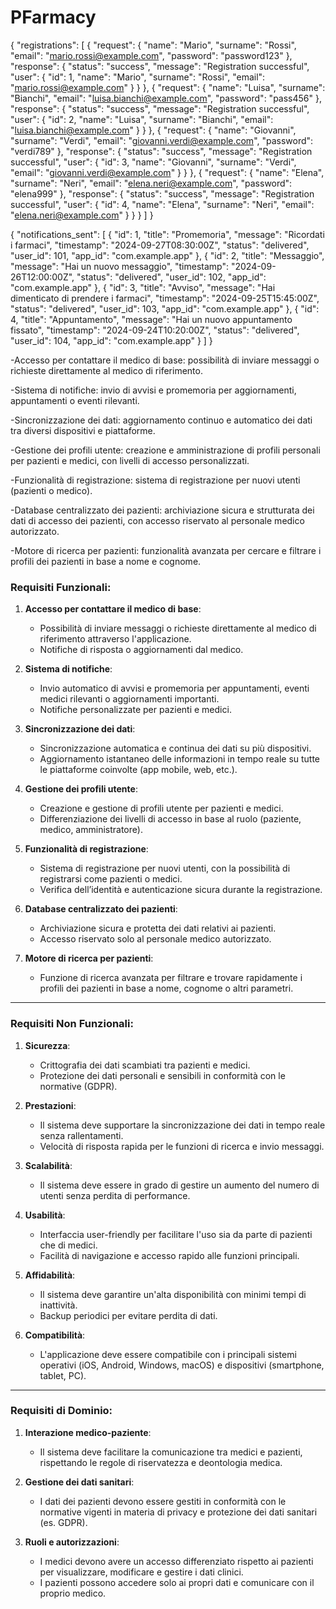 # PFarmacy
{
  "registrations": [
    {
      "request": {
        "name": "Mario",
        "surname": "Rossi",
        "email": "mario.rossi@example.com",
        "password": "password123"
      },
      "response": {
        "status": "success",
        "message": "Registration successful",
        "user": {
          "id": 1,
          "name": "Mario",
          "surname": "Rossi",
          "email": "mario.rossi@example.com"
        }
      }
    },
    {
      "request": {
        "name": "Luisa",
        "surname": "Bianchi",
        "email": "luisa.bianchi@example.com",
        "password": "pass456"
      },
      "response": {
        "status": "success",
        "message": "Registration successful",
        "user": {
          "id": 2,
          "name": "Luisa",
          "surname": "Bianchi",
          "email": "luisa.bianchi@example.com"
        }
      }
    },
    {
      "request": {
        "name": "Giovanni",
        "surname": "Verdi",
        "email": "giovanni.verdi@example.com",
        "password": "verdi789"
      },
      "response": {
        "status": "success",
        "message": "Registration successful",
        "user": {
          "id": 3,
          "name": "Giovanni",
          "surname": "Verdi",
          "email": "giovanni.verdi@example.com"
        }
      }
    },
    {
      "request": {
        "name": "Elena",
        "surname": "Neri",
        "email": "elena.neri@example.com",
        "password": "elena999"
      },
      "response": {
        "status": "success",
        "message": "Registration successful",
        "user": {
          "id": 4,
          "name": "Elena",
          "surname": "Neri",
          "email": "elena.neri@example.com"
        }
      }
    }
  ]
}



{
  "notifications_sent": [
    {
      "id": 1,
      "title": "Promemoria",
      "message": "Ricordati i farmaci",
      "timestamp": "2024-09-27T08:30:00Z",
      "status": "delivered",
      "user_id": 101,
      "app_id": "com.example.app"
    },
    {
      "id": 2,
      "title": "Messaggio",
      "message": "Hai un nuovo messaggio",
      "timestamp": "2024-09-26T12:00:00Z",
      "status": "delivered",
      "user_id": 102,
      "app_id": "com.example.app"
    },
    {
      "id": 3,
      "title": "Avviso",
      "message": "Hai dimenticato di prendere i farmaci",
      "timestamp": "2024-09-25T15:45:00Z",
      "status": "delivered",
      "user_id": 103,
      "app_id": "com.example.app"
    },
    {
      "id": 4,
      "title": "Appuntamento",
      "message": "Hai un nuovo appuntamento fissato",
      "timestamp": "2024-09-24T10:20:00Z",
      "status": "delivered",
      "user_id": 104,
      "app_id": "com.example.app"
    }
  ]
}



-Accesso per contattare il medico di base: possibilità di inviare messaggi o richieste direttamente al medico di riferimento.

-Sistema di notifiche: invio di avvisi e promemoria per aggiornamenti, appuntamenti o eventi rilevanti.

-Sincronizzazione dei dati: aggiornamento continuo e automatico dei dati tra diversi dispositivi e piattaforme.

-Gestione dei profili utente: creazione e amministrazione di profili personali per pazienti e medici, con livelli di accesso personalizzati.

-Funzionalità di registrazione: sistema di registrazione per nuovi utenti (pazienti o medico).

-Database centralizzato dei pazienti: archiviazione sicura e strutturata dei dati di accesso dei pazienti, con accesso riservato al personale medico autorizzato.

-Motore di ricerca per pazienti: funzionalità avanzata per cercare e filtrare i profili dei pazienti in base a nome e cognome.




### Requisiti Funzionali:

1. **Accesso per contattare il medico di base**:
   - Possibilità di inviare messaggi o richieste direttamente al medico di riferimento attraverso l'applicazione.
   - Notifiche di risposta o aggiornamenti dal medico.

2. **Sistema di notifiche**:
   - Invio automatico di avvisi e promemoria per appuntamenti, eventi medici rilevanti o aggiornamenti importanti.
   - Notifiche personalizzate per pazienti e medici.

3. **Sincronizzazione dei dati**:
   - Sincronizzazione automatica e continua dei dati su più dispositivi.
   - Aggiornamento istantaneo delle informazioni in tempo reale su tutte le piattaforme coinvolte (app mobile, web, etc.).

4. **Gestione dei profili utente**:
   - Creazione e gestione di profili utente per pazienti e medici.
   - Differenziazione dei livelli di accesso in base al ruolo (paziente, medico, amministratore).

5. **Funzionalità di registrazione**:
   - Sistema di registrazione per nuovi utenti, con la possibilità di registrarsi come pazienti o medici.
   - Verifica dell’identità e autenticazione sicura durante la registrazione.

6. **Database centralizzato dei pazienti**:
   - Archiviazione sicura e protetta dei dati relativi ai pazienti.
   - Accesso riservato solo al personale medico autorizzato.

7. **Motore di ricerca per pazienti**:
   - Funzione di ricerca avanzata per filtrare e trovare rapidamente i profili dei pazienti in base a nome, cognome o altri parametri.

---

### Requisiti Non Funzionali:

1. **Sicurezza**:
   - Crittografia dei dati scambiati tra pazienti e medici.
   - Protezione dei dati personali e sensibili in conformità con le normative (GDPR).

2. **Prestazioni**:
   - Il sistema deve supportare la sincronizzazione dei dati in tempo reale senza rallentamenti.
   - Velocità di risposta rapida per le funzioni di ricerca e invio messaggi.

3. **Scalabilità**:
   - Il sistema deve essere in grado di gestire un aumento del numero di utenti senza perdita di performance.

4. **Usabilità**:
   - Interfaccia user-friendly per facilitare l'uso sia da parte di pazienti che di medici.
   - Facilità di navigazione e accesso rapido alle funzioni principali.

5. **Affidabilità**:
   - Il sistema deve garantire un'alta disponibilità con minimi tempi di inattività.
   - Backup periodici per evitare perdita di dati.

6. **Compatibilità**:
   - L'applicazione deve essere compatibile con i principali sistemi operativi (iOS, Android, Windows, macOS) e dispositivi (smartphone, tablet, PC).

---

### Requisiti di Dominio:

1. **Interazione medico-paziente**:
   - Il sistema deve facilitare la comunicazione tra medici e pazienti, rispettando le regole di riservatezza e deontologia medica.

2. **Gestione dei dati sanitari**:
   - I dati dei pazienti devono essere gestiti in conformità con le normative vigenti in materia di privacy e protezione dei dati sanitari (es. GDPR).
   
3. **Ruoli e autorizzazioni**:
   - I medici devono avere un accesso differenziato rispetto ai pazienti per visualizzare, modificare e gestire i dati clinici.
   - I pazienti possono accedere solo ai propri dati e comunicare con il proprio medico.


